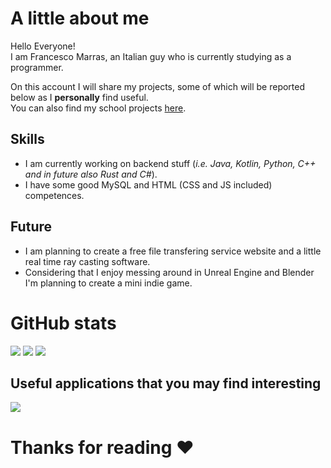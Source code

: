 # A little about me
Hello Everyone!  
I am Francesco Marras, an Italian guy who is currently studying as a programmer.

On this account I will share my projects, some of which will be reported below as I **personally** find useful.  
You can also find my school projects [here](https://github.com/Achille004-School).

## Skills
- I am currently working on backend stuff (_i.e. Java, Kotlin, Python, C++ and in future also Rust and C#_).
- I have some good MySQL and HTML (CSS and JS included) competences.

## Future
- I am planning to create a free file transfering service website and a little real time ray casting software.
- Considering that I enjoy messing around in Unreal Engine and Blender I'm planning to create a mini indie game.


# GitHub stats

<img src="https://github-readme-stats.vercel.app/api?username=Achille004&show_icons=true&&custom_title=Github%20Stats&bg_color=DEG,8A2387,E94057,F27121&title_color=FFF&text_color=FFF&icon_color=FFF"/>
<img src="https://github-readme-stats.vercel.app/api/top-langs/?username=Achille004&layout=compact&card_width=445&bg_color=DEG,8A2387,E94057,F27121&title_color=FFF&text_color=FFF&icon_color=FFF"/>
<img src="https://github-readme-stats.vercel.app/api/wakatime?username=Achille004&layout=compact&card_width=445&bg_color=DEG,8A2387,E94057,F27121&title_color=FFF&text_color=FFF&icon_color=FFF"/>

## Useful applications that you may find interesting
<a href="https://github.com/Achille004/PasswordManager">
  <img align="center" src="https://github-readme-stats.vercel.app/api/pin/?username=Achille004&repo=PasswordManager&bg_color=DEG,8A2387,E94057,F27121&title_color=FFF&text_color=FFF&icon_color=FFF"/>
</a>


# Thanks for reading ❤️
